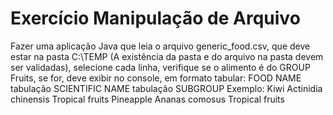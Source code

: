# Exercício Manipulação de Arquivo
Fazer uma aplicação Java que leia o arquivo generic_food.csv, que deve estar na pasta C:\TEMP 
(A existência da pasta e do arquivo na pasta devem ser validadas), selecione cada linha, verifique 
se o alimento é do GROUP Fruits, se for, deve exibir no console, em formato tabular:
FOOD NAME tabulação SCIENTIFIC NAME tabulação SUBGROUP
Exemplo:
Kiwi Actinidia chinensis Tropical fruits
Pineapple Ananas comosus Tropical fruits
